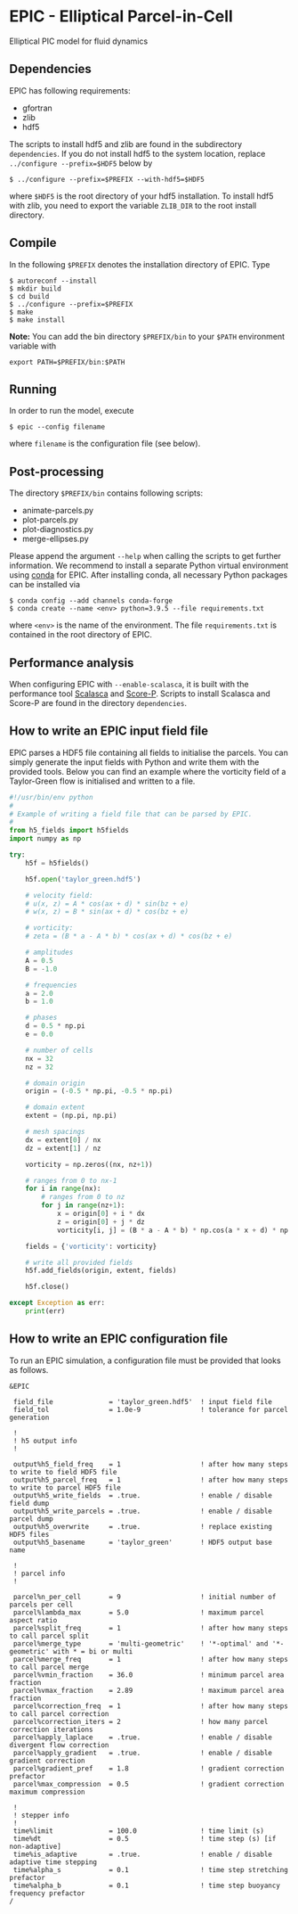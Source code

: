 # EPIC - Elliptical Parcel-in-Cell
Elliptical PIC model for fluid dynamics

## Dependencies
EPIC has following requirements:
* gfortran
* zlib
* hdf5

The scripts to install hdf5 and zlib are found in the subdirectory `dependencies`. If you do not install hdf5 to
the system location, replace `../configure --prefix=$HDF5` below by
```
$ ../configure --prefix=$PREFIX --with-hdf5=$HDF5
```
where `$HDF5` is the root directory of your hdf5 installation. To install hdf5 with zlib, you need to export
the variable `ZLIB_DIR` to the root install directory.

## Compile
In the following `$PREFIX` denotes the installation directory of EPIC.
Type
```
$ autoreconf --install
$ mkdir build
$ cd build
$ ../configure --prefix=$PREFIX
$ make
$ make install
```

**Note:** You can add the bin directory `$PREFIX/bin` to your `$PATH` environment variable with
```
export PATH=$PREFIX/bin:$PATH
```

## Running
In order to run the model, execute
```
$ epic --config filename
```
where `filename` is the configuration file (see below).

## Post-processing
The directory `$PREFIX/bin` contains following scripts:
* animate-parcels.py
* plot-parcels.py
* plot-diagnostics.py
* merge-ellipses.py

Please append the argument `--help` when calling the scripts to get further information. We recommend to install
a separate Python virtual environment using [conda](https://conda.io/projects/conda/en/latest/user-guide/install/index.html) for EPIC. After installing conda, all necessary Python packages can be installed via
```
$ conda config --add channels conda-forge
$ conda create --name <env> python=3.9.5 --file requirements.txt
```
where `<env>` is the name of the environment. The file `requirements.txt` is contained in the root directory of EPIC.

## Performance analysis
When configuring EPIC with `--enable-scalasca`, it is built with the performance tool [Scalasca](https://www.scalasca.org/) and [Score-P](https://www.vi-hps.org/projects/score-p/). Scripts to install Scalasca and Score-P are found in the directory `dependencies`.

## How to write an EPIC input field file
EPIC parses a HDF5 file containing all fields to initialise the parcels. You can simply generate the input fields with Python and write them with the provided tools. Below you can find an example where the vorticity field of a Taylor-Green flow is initialised and written to a file.
```Python
#!/usr/bin/env python
#
# Example of writing a field file that can be parsed by EPIC.
#
from h5_fields import h5fields
import numpy as np

try:
    h5f = h5fields()

    h5f.open('taylor_green.hdf5')

    # velocity field:
    # u(x, z) = A * cos(ax + d) * sin(bz + e)
    # w(x, z) = B * sin(ax + d) * cos(bz + e)

    # vorticity:
    # zeta = (B * a - A * b) * cos(ax + d) * cos(bz + e)

    # amplitudes
    A = 0.5
    B = -1.0

    # frequencies
    a = 2.0
    b = 1.0

    # phases
    d = 0.5 * np.pi
    e = 0.0

    # number of cells
    nx = 32
    nz = 32

    # domain origin
    origin = (-0.5 * np.pi, -0.5 * np.pi)

    # domain extent
    extent = (np.pi, np.pi)

    # mesh spacings
    dx = extent[0] / nx
    dz = extent[1] / nz

    vorticity = np.zeros((nx, nz+1))

    # ranges from 0 to nx-1
    for i in range(nx):
        # ranges from 0 to nz
        for j in range(nz+1):
            x = origin[0] + i * dx
            z = origin[0] + j * dz
            vorticity[i, j] = (B * a - A * b) * np.cos(a * x + d) * np.cos(b * z + e)

    fields = {'vorticity': vorticity}

    # write all provided fields
    h5f.add_fields(origin, extent, fields)

    h5f.close()

except Exception as err:
    print(err)
```

## How to write an EPIC configuration file
To run an EPIC simulation, a configuration file must be provided that looks as follows.
```Fortran
&EPIC

 field_file              = 'taylor_green.hdf5'  ! input field file
 field_tol               = 1.0e-9               ! tolerance for parcel generation

 !
 ! h5 output info
 !

 output%h5_field_freq    = 1                    ! after how many steps to write to field HDF5 file
 output%h5_parcel_freq   = 1                    ! after how many steps to write to parcel HDF5 file
 output%h5_write_fields  = .true.               ! enable / disable field dump
 output%h5_write_parcels = .true.               ! enable / disable parcel dump
 output%h5_overwrite     = .true.               ! replace existing HDF5 files
 output%h5_basename      = 'taylor_green'       ! HDF5 output base name

 !
 ! parcel info
 !

 parcel%n_per_cell       = 9                    ! initial number of parcels per cell
 parcel%lambda_max       = 5.0                  ! maximum parcel aspect ratio
 parcel%split_freq       = 1                    ! after how many steps to call parcel split
 parcel%merge_type       = 'multi-geometric'    ! '*-optimal' and '*-geometric' with * = bi or multi
 parcel%merge_freq       = 1                    ! after how many steps to call parcel merge
 parcel%vmin_fraction    = 36.0                 ! minimum parcel area fraction
 parcel%vmax_fraction    = 2.89                 ! maximum parcel area fraction
 parcel%correction_freq  = 1                    ! after how many steps to call parcel correction
 parcel%correction_iters = 2                    ! how many parcel correction iterations
 parcel%apply_laplace    = .true.               ! enable / disable divergent flow correction
 parcel%apply_gradient   = .true.               ! enable / disable gradient correction
 parcel%gradient_pref    = 1.8                  ! gradient correction prefactor
 parcel%max_compression  = 0.5                  ! gradient correction maximum compression

 !
 ! stepper info
 !
 time%limit              = 100.0                ! time limit (s)
 time%dt                 = 0.5                  ! time step (s) [if non-adaptive]
 time%is_adaptive        = .true.               ! enable / disable adaptive time stepping
 time%alpha_s            = 0.1                  ! time step stretching prefactor
 time%alpha_b            = 0.1                  ! time step buoyancy frequency prefactor
/
```
